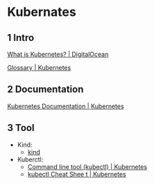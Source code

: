 # Kubernates



## 1 Intro

[What is Kubernetes? | DigitalOcean](https://www.digitalocean.com/community/tutorials/an-introduction-to-kubernetes)

[Glossary | Kubernetes](https://kubernetes.io/docs/reference/glossary/?fundamental=true)



## 2 Documentation

[Kubernetes Documentation | Kubernetes](https://kubernetes.io/docs/home/)



## 3 Tool

- Kind: 
  - [kind](https://kind.sigs.k8s.io/)
- Kuberctl:
  - [Command line tool (kubectl) | Kubernetes](https://kubernetes.io/docs/reference/kubectl/)
  - [kubectl Cheat Shee t | Kubernetes](https://kubernetes.io/docs/reference/kubectl/cheatsheet/)